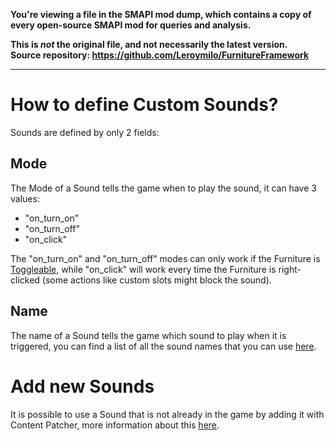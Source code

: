 **You're viewing a file in the SMAPI mod dump, which contains a copy of every open-source SMAPI mod
for queries and analysis.**

**This is _not_ the original file, and not necessarily the latest version.**  
**Source repository: https://github.com/Leroymilo/FurnitureFramework**

----

# How to define Custom Sounds?

Sounds are defined by only 2 fields:

## Mode

The Mode of a Sound tells the game when to play the sound, it can have 3 values:
- "on_turn_on"
- "on_turn_off"
- "on_click"

The "on_turn_on" and "on_turn_off" modes can only work if the Furniture is [Toggleable](https://github.com/Leroymilo/FurnitureFramework/blob/main/doc/Furniture.md#toggle), while "on_click" will work every time the Furniture is right-clicked (some actions like custom slots might block the sound).

## Name

The name of a Sound tells the game which sound to play when it is triggered, you can find a list of all the sound names that you can use [here](https://www.stardewvalleywiki.com/Modding:Audio#Sound).

# Add new Sounds

It is possible to use a Sound that is not already in the game by adding it with Content Patcher, more information about this [here](https://www.stardewvalleywiki.com/Modding:Migrate_to_Stardew_Valley_1.6#Custom_audio).